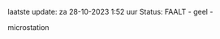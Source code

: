laatste update: 
za 28-10-2023  1:52   uur 
Status: FAALT - geel - 
<div class="service Y">microstation</div>